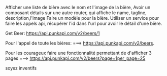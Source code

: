 Afficher une liste de bière avec le nom et l'image de la bière,
Avoir un composant détails sur une autre router, qui affiche le name, tagline, description,l'image
Faire un modèle pour la bière.
Utiliser un service pour faire les appels api, récupérer l'id dans l'url pour avoir le détail d'une bière.

Get Beer: https://api.punkapi.com/v2/beers/1

Pour l'appel de toute les bières: ===> https://api.punkapi.com/v2/beers.

Pour les courageux faire une fonctionnalité permettant de d'afficher 3 pages ===> https://api.punkapi.com/v2/beers?page=1per_page=25

soyez inventifs